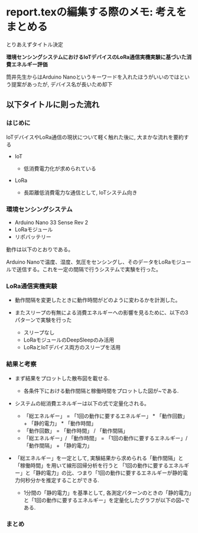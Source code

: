 # report.texの編集する際のメモ: 考えをまとめる
とりあえずタイトル決定

**環境センシングシステムにおけるIoTデバイスのLoRa通信実機実験に基づいた消費エネルギー評価**

筒井先生からはArduino Nanoというキーワードを入れたほうがいいのではという提案があったが,
デバイス名が長いため却下

## 以下タイトルに則った流れ
### はじめに
IoTデバイスやLoRa通信の現状について軽く触れた後に, 大まかな流れを要約する

- IoT
    - 低消費電力化が求められている

- LoRa
    - 長距離低消費電力な通信として, IoTシステム向き

### 環境センシングシステム
- Arduino Nano 33 Sense Rev 2
- LoRaモジュール
- リポバッテリー

動作は以下のとおりである。

Arduino Nanoで温度、湿度、気圧をセンシングし、そのデータをLoRaモジュールで送信する。これを一定の間隔で行うシステムで実験を行った。

### LoRa通信実機実験
- 動作間隔を変更したときに動作時間がどのように変わるかを計測した。

- またスリープの有無による消費エネルギーへの影響を見るために、以下の3パターンで実験を行った
    - スリープなし
    - LoRaモジュールのDeepSleepのみ活用
    - LoRaとIoTデバイス両方のスリープを活用

### 結果と考察
- まず結果をプロットした散布図を載せる. 
    - 各条件下における動作間隔と稼働時間をプロットした図が~である.

- システムの総消費エネルギーは以下の式で定量化される。
    - 「総エネルギー」 = 「1回の動作に要するエネルギー」 * 「動作回数」 + 「静的電力」 * 「動作時間」
    - 「動作回数」 = 「動作時間」 / 「動作間隔」
    - 「総エネルギー」/ 「動作時間」 = 「1回の動作に要するエネルギー」/「動作間隔」 + 「静的電力」

- 「総エネルギー」を一定として, 実験結果から求められる「動作間隔」と「稼働時間」を用いて線形回帰分析を行うと 
「1回の動作に要するエネルギー」と「静的電力」の比、つまり「1回の動作に要するエネルギーが静的電力何秒分かを推定することができる.
    - 1分間の「静的電力」を基準として, 各測定パターンのときの「静的電力」と「1回の動作に要するエネルギー」を定量化したグラフが以下の図~である.

### まとめ
